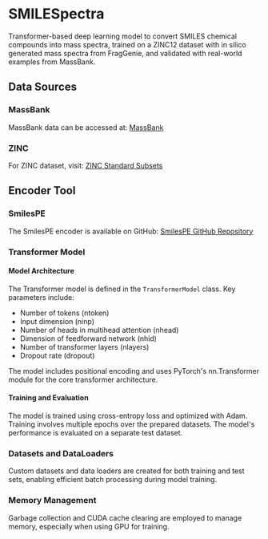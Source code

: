 # SMILESpectra
Transformer-based deep learning model to convert SMILES chemical compounds into mass spectra, trained on a ZINC12 dataset with in silico generated mass spectra from FragGenie, and validated with real-world examples from MassBank.

## Data Sources

### MassBank
MassBank data can be accessed at:
[MassBank](https://mona.fiehnlab.ucdavis.edu/downloads)

### ZINC
For ZINC dataset, visit:
[ZINC Standard Subsets](https://zinc12.docking.org/browse/subsets/standard)

## Encoder Tool

### SmilesPE
The SmilesPE encoder is available on GitHub:
[SmilesPE GitHub Repository](https://github.com/XinhaoLi74/SmilesPE)



### Transformer Model

#### Model Architecture

The Transformer model is defined in the `TransformerModel` class. Key parameters include:
- Number of tokens (ntoken)
- Input dimension (ninp)
- Number of heads in multihead attention (nhead)
- Dimension of feedforward network (nhid)
- Number of transformer layers (nlayers)
- Dropout rate (dropout)

The model includes positional encoding and uses PyTorch's nn.Transformer module for the core transformer architecture.

#### Training and Evaluation

The model is trained using cross-entropy loss and optimized with Adam. Training involves multiple epochs over the prepared datasets. The model's performance is evaluated on a separate test dataset.

### Datasets and DataLoaders

Custom datasets and data loaders are created for both training and test sets, enabling efficient batch processing during model training.

### Memory Management

Garbage collection and CUDA cache clearing are employed to manage memory, especially when using GPU for training.
